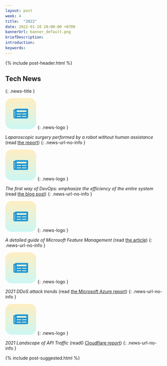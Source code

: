 ```yaml
---
layout: post
week: 4
title:  "2022"
date: 2022-01-28 20:00:00 +0700
bannerUrl: banner_default.png
briefDescription: 
introduction:
keywords:
---
```


{% include post-header.html %}

## Tech News
{: .news-title }

![memo](/assets/images/tech-news.svg)
{: .news-logo }

*Laparoscopic surgery performed by a robot without human assistance* (read [the report](https://hub.jhu.edu/2022/01/26/star-robot-performs-intestinal-surgery/))
{: .news-url-no-info }

![memo](/assets/images/tech-news.svg)
{: .news-logo }

*The first way of DevOps: emphasize the efficiency of the entire system* (read [the blog post](https://wehackpurple.com/security-is-everybodys-job-part-5-the-first-way/))
{: .news-url-no-info }

![memo](/assets/images/tech-news.svg)
{: .news-logo }

*A detailed guide of Microsoft Feature Management* (read [the article](https://procodeguide.com/programming/feature-flags-in-aspnet-core))
{: .news-url-no-info }

![memo](/assets/images/tech-news.svg)
{: .news-logo }

*2021 DDoS attack trends* (read [the Microsoft Azure report](https://azure.microsoft.com/en-us/blog/azure-ddos-protection-2021-q3-and-q4-ddos-attack-trends/))
{: .news-url-no-info }

![memo](/assets/images/tech-news.svg)
{: .news-logo }

*2021 Landscape of API Traffic* (read0 [Cloudflare report](https://blog.cloudflare.com/landscape-of-api-traffic/))
{: .news-url-no-info }

{% include post-suggested.html %}